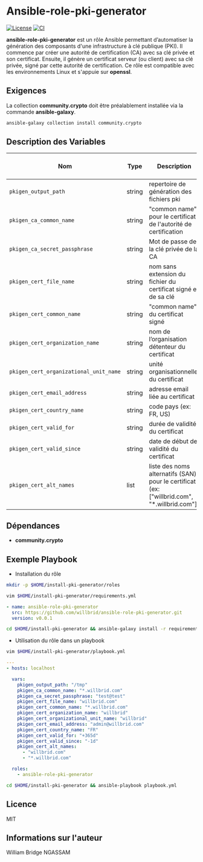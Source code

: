 # Ansible-role-pki-generator

[![License](https://img.shields.io/badge/license-MIT-blue.svg)](https://github.com/willbrid/ansible-role-pki-generator/blob/main/LICENSE) [![CI](https://github.com/willbrid/ansible-role-pki-generator/actions/workflows/ci.yml/badge.svg)](https://github.com/willbrid/ansible-role-pki-generator/actions/workflows/ci.yml)

**ansible-role-pki-generator** est un rôle Ansible permettant d’automatiser la génération des composants d'une infrastructure à clé publique (PKI). Il commence par créer une autorité de certification (CA) avec sa clé privée et son certificat. Ensuite, il génère un certificat serveur (ou client) avec sa clé privée, signé par cette autorité de certification. Ce rôle est compatible avec les environnements Linux et s'appuie sur **openssl**.

## Exigences

La collection **community.crypto** doit être préalablement installée via la commande **ansible-galaxy**.

```bash
ansible-galaxy collection install community.crypto
```

## Description des Variables

|Nom|Type|Description|Obligatoire|Valeur par défaut|
|---|----|-----------|-----------|-----------------|
`pkigen_output_path`|string|repertoire de génération des fichiers pki|oui|`""`
`pkigen_ca_common_name`|string|"common name" pour le certificat de l'autorité de certification|oui|`""`
`pkigen_ca_secret_passphrase`|string|Mot de passe de la clé privée de la CA|oui|`""`
`pkigen_cert_file_name`|string|nom sans extension du fichier du certificat signé et de sa clé|oui|`""`
`pkigen_cert_common_name`|string|"common name" du certificat signé|oui|`""`
`pkigen_cert_organization_name`|string|nom de l’organisation détenteur du certificat|oui|`""`
`pkigen_cert_organizational_unit_name`|string|unité organisationnelle du certificat|non|`""`
`pkigen_cert_email_address`|string|adresse email liée au certificat|non|`""`
`pkigen_cert_country_name`|string|code pays (ex: FR, US)|non|`""`
`pkigen_cert_valid_for`|string|durée de validité du certificat|non|`"+365d"`
`pkigen_cert_valid_since`|string|date de début de validité du certificat|non|`"-1d"`
`pkigen_cert_alt_names`|list|liste des noms alternatifs (SAN) pour le certificat (ex: ["willbrid.com", "*.willbrid.com"])|oui|`[]`

## Dépendances

- **community.crypto**

## Exemple Playbook

- Installation du rôle

```bash
mkdir -p $HOME/install-pki-generator/roles
```

```bash
vim $HOME/install-pki-generator/requirements.yml
```

```yaml
- name: ansible-role-pki-generator
  src: https://github.com/willbrid/ansible-role-pki-generator.git
  version: v0.0.1
```

```bash
cd $HOME/install-pki-generator && ansible-galaxy install -r requirements.yml --roles-path roles
```

- Utilisation du rôle dans un playbook

```bash
vim $HOME/install-pki-generator/playbook.yml
```

```yaml
---
- hosts: localhost

  vars:
    pkigen_output_path: "/tmp"
    pkigen_ca_common_name: "*.willbrid.com"
    pkigen_ca_secret_passphrase: "test@test"
    pkigen_cert_file_name: "willbrid.com"
    pkigen_cert_common_name: "*.willbrid.com"
    pkigen_cert_organization_name: "willbrid"
    pkigen_cert_organizational_unit_name: "willbrid"
    pkigen_cert_email_address: "admin@willbrid.com"
    pkigen_cert_country_name: "FR"
    pkigen_cert_valid_for: "+365d"
    pkigen_cert_valid_since: "-1d"
    pkigen_cert_alt_names:
      - "willbrid.com"
      - "*.willbrid.com"

  roles:
    - ansible-role-pki-generator
```

```bash
cd $HOME/install-pki-generator && ansible-playbook playbook.yml
```

## Licence

MIT

## Informations sur l'auteur

William Bridge NGASSAM
